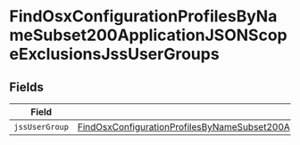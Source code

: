 # FindOsxConfigurationProfilesByNameSubset200ApplicationJSONScopeExclusionsJssUserGroups


## Fields

| Field                                                                                                                                                                                                                               | Type                                                                                                                                                                                                                                | Required                                                                                                                                                                                                                            | Description                                                                                                                                                                                                                         |
| ----------------------------------------------------------------------------------------------------------------------------------------------------------------------------------------------------------------------------------- | ----------------------------------------------------------------------------------------------------------------------------------------------------------------------------------------------------------------------------------- | ----------------------------------------------------------------------------------------------------------------------------------------------------------------------------------------------------------------------------------- | ----------------------------------------------------------------------------------------------------------------------------------------------------------------------------------------------------------------------------------- |
| `jssUserGroup`                                                                                                                                                                                                                      | [FindOsxConfigurationProfilesByNameSubset200ApplicationJSONScopeExclusionsJssUserGroupsJssUserGroup](../../models/operations/findosxconfigurationprofilesbynamesubset200applicationjsonscopeexclusionsjssusergroupsjssusergroup.md) | :heavy_minus_sign:                                                                                                                                                                                                                  | N/A                                                                                                                                                                                                                                 |